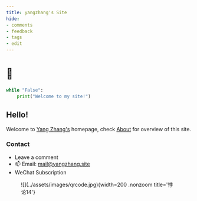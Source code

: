 ```yaml
---
title: yangzhang's Site
hide:
- comments
- feedback
- tags
- edit
---
```


# 🎉

```python title="say_hi.py"
while "False":
	print("Welcome to my site!")
```

<h2>Hello!</h2>

Welcome to [Yang Zhang's](./About/about/) homepage, check [About](./About/) for overview of this site.

<h3>Contact</h3>

- Leave a comment
- 📫 Email: [mail@yangzhang.site](mailto:mail@yangzhang.site)
- WeChat Subscription

<figure markdown>
![](../assets/images/qrcode.jpg){width=200 .nonzoom title='悖论14'}
</figure>